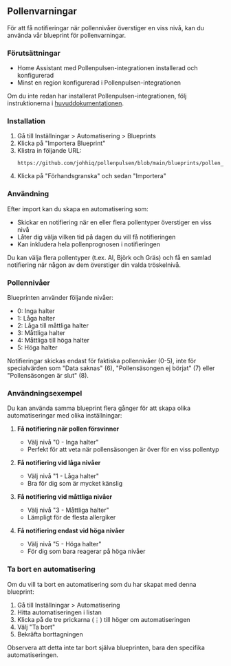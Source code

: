## Pollenvarningar

För att få notifieringar när pollennivåer överstiger en viss nivå, kan du använda vår blueprint för pollenvarningar.

### Förutsättningar

- Home Assistant med Pollenpulsen-integrationen installerad och konfigurerad
- Minst en region konfigurerad i Pollenpulsen-integrationen

Om du inte redan har installerat Pollenpulsen-integrationen, följ instruktionerna i [huvuddokumentationen](https://github.com/johhiq/hass-pollenpulsen/).

### Installation

1. Gå till Inställningar > Automatisering > Blueprints
2. Klicka på "Importera Blueprint"
3. Klistra in följande URL:
   ```
   https://github.com/johhiq/pollenpulsen/blob/main/blueprints/pollen_alert.yaml
   ```
4. Klicka på "Förhandsgranska" och sedan "Importera"

### Användning

Efter import kan du skapa en automatisering som:
- Skickar en notifiering när en eller flera pollentyper överstiger en viss nivå
- Låter dig välja vilken tid på dagen du vill få notifieringen
- Kan inkludera hela pollenprognosen i notifieringen

Du kan välja flera pollentyper (t.ex. Al, Björk och Gräs) och få en samlad notifiering när någon av dem överstiger din valda tröskelnivå.

### Pollennivåer

Blueprinten använder följande nivåer:
- 0: Inga halter
- 1: Låga halter
- 2: Låga till måttliga halter
- 3: Måttliga halter
- 4: Måttliga till höga halter
- 5: Höga halter

Notifieringar skickas endast för faktiska pollennivåer (0-5), inte för specialvärden som "Data saknas" (6), "Pollensäsongen ej börjat" (7) eller "Pollensäsongen är slut" (8).

### Användningsexempel

Du kan använda samma blueprint flera gånger för att skapa olika automatiseringar med olika inställningar:

1. **Få notifiering när pollen försvinner**
   - Välj nivå "0 - Inga halter"
   - Perfekt för att veta när pollensäsongen är över för en viss pollentyp

2. **Få notifiering vid låga nivåer**
   - Välj nivå "1 - Låga halter"
   - Bra för dig som är mycket känslig

3. **Få notifiering vid måttliga nivåer**
   - Välj nivå "3 - Måttliga halter"
   - Lämpligt för de flesta allergiker

4. **Få notifiering endast vid höga nivåer**
   - Välj nivå "5 - Höga halter"
   - För dig som bara reagerar på höga nivåer

### Ta bort en automatisering

Om du vill ta bort en automatisering som du har skapat med denna blueprint:

1. Gå till Inställningar > Automatisering
2. Hitta automatiseringen i listan
3. Klicka på de tre prickarna (⋮) till höger om automatiseringen
4. Välj "Ta bort"
5. Bekräfta borttagningen

Observera att detta inte tar bort själva blueprinten, bara den specifika automatiseringen.
